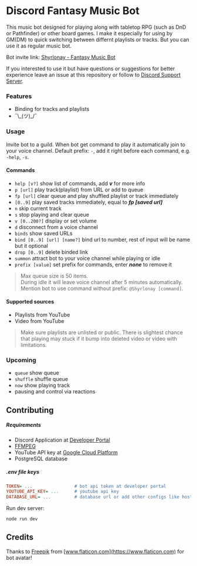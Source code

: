 # Discord Fantasy Music Bot

This music bot designed for playing along with tabletop RPG (such as DnD or Pathfinder) or other board games. I make it especially for using by GM(DM) to quick switching between differnt playlists or tracks. But you can use it as regular music bot.

Bot invite link: [Shyrlonay - Fantasy Music Bot](https://discord.com/api/oauth2/authorize?client_id=667765780863254558&permissions=3164224&scope=bot)

If you interested to use it but have questions or suggestions for better experience leave an issue at this repository or follow to [Discord Support Server](https://discord.gg/a68EqssbfT).

### Features

- Binding for tracks and playlists
- ¯\\\_(ツ)_/¯

### Usage

Invite bot to a guild. When bot get command to play it automatically join to your voice channel. Default prefix: `-`, add it right before each command, e.g. `-help`, `-s`.

#### Commands

-   `help [v?]` show list of commands, add ***v*** for more info
-   `p [url]` play track(playlist) from URL or add to queue
-   `fp [url]` clear queue and play shuffled playlist or track immediately
-   `[0..9]` play saved tracks immediately, equal to ***fp [saved url]***
-   `n` skip current track
-   `s` stop playing and clear queue
-   `v [0..200?]` display or set volume
-   `d` disconnect from a voice channel
-   `binds` show saved URLs
-   `bind [0..9] [url] [name?]` bind url to number, rest of input will be name but it optional
-   `drop [0..9]` delete binded link
-   `summon` attract bot to your voice channel while playing or idle
-   `prefix [value]` set prefix for commands, enter ***none*** to remove it

> Max queue size is 50 items.<br>
> During idle it will leave voice channel after 5 minutes automatically.<br>
> Mention bot to use command without prefix: `@Shyrlonay [command]`.

#### Supported sources

-   Playlists from YouTube
-   Video from YouTube

> Make sure playlists are unlisted or public. There is slightest chance that playing may stuck if it bump into deleted video or video with limitations.

### Upcoming

-   `queue` show queue
-   `shuffle` shuffle queue
-   `now` show playing track
-   pausing and control via reactions

## Contributing

##### Requirements

- Discord Application at [Developer Portal](https://discord.com/developers/applications)
- [FFMPEG](https://ffmpeg.org/)
- YouTube API key at [Google Cloud Platform](https://console.cloud.google.com/apis/)
- PostgreSQL database

##### .env file keys

```ini
TOKEN= ...                # bot api token at developer portal
YOUTUBE_API_KEY= ...      # youtube api key
DATABASE_URL= ...         # database url or add other configs like host, username, password
```

Run dev server:

```sh
node run dev
```

## Credits

Thanks to [Freepik](https://www.flaticon.com/authors/freepik) from [www.flaticon.com](https://www.flaticon.com) for bot avatar!
